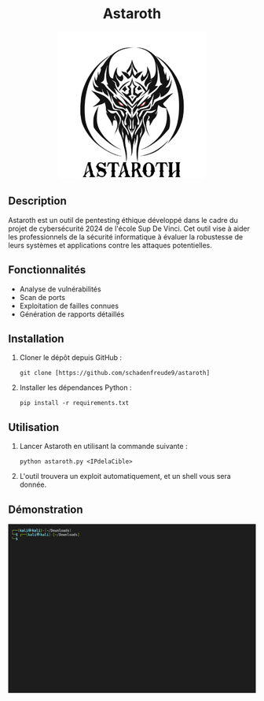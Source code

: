 <h1 align="center">Astaroth</h1>

<p align="center">
  <img src="final_logo.png" alt="Astaroth Logo" width="300"/>
</p>

## Description
Astaroth est un outil de pentesting éthique développé dans le cadre du projet de cybersécurité 2024 de l'école Sup De Vinci. 
Cet outil vise à aider les professionnels de la sécurité informatique à évaluer la robustesse de leurs systèmes et applications contre les attaques potentielles.

## Fonctionnalités
- Analyse de vulnérabilités
- Scan de ports
- Exploitation de failles connues
- Génération de rapports détaillés

## Installation
1. Cloner le dépôt depuis GitHub :
    ```
    git clone [https://github.com/schadenfreude9/astaroth]
    ```
2. Installer les dépendances Python :
    ```
    pip install -r requirements.txt
    ```
## Utilisation

1. Lancer Astaroth en utilisant la commande suivante :
    ```
    python astaroth.py <IPdelaCible>
    ```
2. L'outil trouvera un exploit automatiquement, et un shell vous sera donnée.

## Démonstration

<p align="center">
  <img src="demo.gif" alt="demo.gif"/>
</p>

